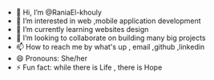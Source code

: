 - 👋 Hi, I’m @RaniaEl-khouly
- 👀 I’m interested in web ,mobile application development
- 🌱 I’m currently learning websites design
- 💞️ I’m looking to collaborate on building many big projects
- 📫 How to reach me by what's up , email ,github ,linkedin
- 😄 Pronouns: She/her
- ⚡ Fun fact: while there is Life , there is Hope

<!---
RaniaEl-khouly/RaniaEl-khouly is a ✨ special ✨ repository because its `README.md` (this file) appears on your GitHub profile.
You can click the Preview link to take a look at your changes.
--->
